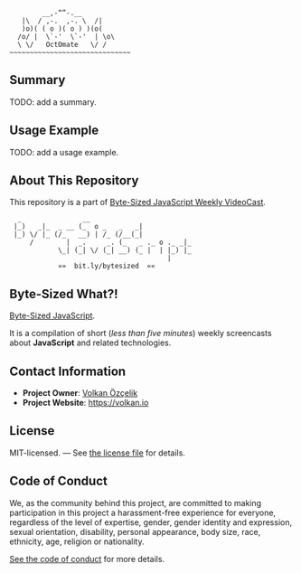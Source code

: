 ```
        __,-“”-.__
   |\  / ,-.  ,-. \  /|
   )o)( ( o )( o ) )(o(
  /o/ |  \`-'  \`-'  | \o\
  \ \/   OctOmate   \/ /
~~~~~~~~~~~~~~~~~~~~~~~~~~~~~~
```

## Summary

TODO: add a summary.

## Usage Example

TODO: add a usage example.

## About This Repository

This repository is a part of [Byte-Sized JavaScript Weekly VideoCast][vidcast].

```
  _               __
 |_)   _|_  _ __ (_  o _   _   _|
 |_) \/ |_ (/_   __) | /_ (/__(_|
     /        |  _.     _. (_   _ ._ o ._ _|_
            \_| (_| \/ (_| __) (_ |  | |_) |_
                                       |
            »»  bit.ly/bytesized  ««
```

## Byte-Sized What?!

[Byte-Sized JavaScript][vidcast].

It is a compilation of short (*less than five minutes*) weekly screencasts about **JavaScript** and related technologies.

## Contact Information

* **Project Owner**: [Volkan Özçelik](mailto:me@volkan.io)
* **Project Website**: <https://volkan.io>

## License

MIT-licensed. — See [the license file](LICENSE.md) for details.

## Code of Conduct

We, as the community behind this project, are committed to making participation in this project a harassment-free experience for everyone, regardless of the level of expertise, gender, gender identity and expression, sexual orientation, disability, personal appearance, body size, race, ethnicity, age, religion or nationality.

[See the code of conduct](CODE_OF_CONDUCT.md) for more details.

[vidcast]: https://www.youtube.com/channel/UC8OLZSlFO8cwRo9M30v-TkA
[ticket]: https://github.com/jsbites/babil/issues/new
